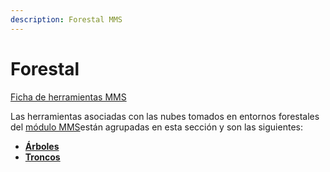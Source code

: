 ```yaml
---
description: Forestal MMS
---
```


# Forestal

[Ficha de herramientas MMS](/mdtopx/fichas-de-herramientas/ficha-de-herramientas-mms.md)

Las herramientas asociadas con las nubes tomados en entornos forestales del [módulo MMS](../)están agrupadas en esta sección y son las siguientes:

* ****[**Árboles**](clasificar-arboles.md)****
* ****[**Troncos**](clasificar-troncos.md)****
